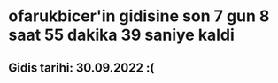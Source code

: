 # ofarukbicer'in gidisine son 7 gun 8 saat 55 dakika 39 saniye kaldi

## Gidis tarihi: 30.09.2022 :(